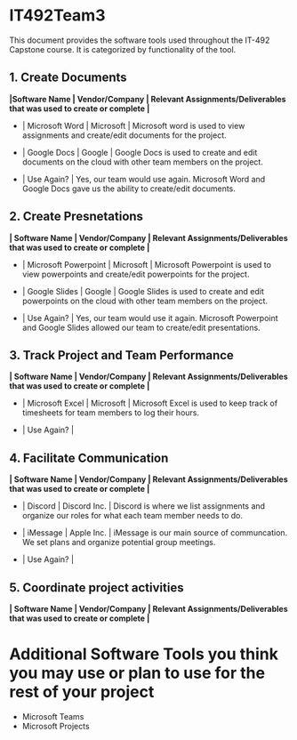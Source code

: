 # IT492Team3

This document provides the software tools used throughout the IT-492 Capstone course. It is categorized
by functionality of the tool. 

## 1. Create Documents
**|Software Name            | Vendor/Company          | Relevant Assignments/Deliverables that was used to create or complete |** 

- | Microsoft Word          | Microsoft               | Microsoft word is used to view assignments and create/edit documents for the project. 

- | Google Docs             | Google                  | Google Docs is used to create and edit documents on the cloud with other team members on the project. 

- | Use Again?              | Yes, our team would use again. Microsoft Word and Google Docs gave us the ability to create/edit documents. 



## 2. Create Presnetations
**| Software Name            | Vendor/Company          | Relevant Assignments/Deliverables that was used to create or complete |**

- | Microsoft Powerpoint     | Microsoft               | Microsoft Powerpoint is used to view powerpoints and create/edit powerpoints for the project. 

- | Google Slides            | Google                  | Google Slides is used to create and edit powerpoints on the cloud with other team members on the project. 

- | Use Again?              | Yes, our team would use it again. Microsoft Powerpoint and Google Slides allowed our team to create/edit presentations. 

## 3. Track Project and Team Performance
**| Software Name            | Vendor/Company          | Relevant Assignments/Deliverables that was used to create or complete |**

- | Microsoft Excel            | Microsoft               | Microsoft Excel is used to keep track of timesheets for team members to log their hours. 

- | Use Again?              | 

## 4. Facilitate Communication 
**| Software Name            | Vendor/Company          | Relevant Assignments/Deliverables that was used to create or complete |**

- | Discord                    | Discord Inc. 		   | Discord is where we list assignments and organize our roles for what each team member needs to do. 

- | iMessage                   | Apple Inc. 			   | iMessage is our main source of communcation. We set plans and organize potential group meetings. 

- | Use Again?              | 

## 5. Coordinate project activities

**| Software Name            | Vendor/Company          | Relevant Assignments/Deliverables that was used to create or complete |**



# Additional Software Tools you think you may use or plan to use for the rest of your project

- Microsoft Teams 
- Microsoft Projects 








